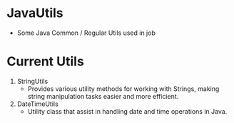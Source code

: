 # JavaUtils
* Some Java Common / Regular Utils used in job

# Current Utils
1. StringUtils
    * Provides various utility methods for working with Strings, making string manipulation tasks easier and more efficient.
2. DateTimeUtils
    * Utility class that assist in handling date and time operations in Java. 
